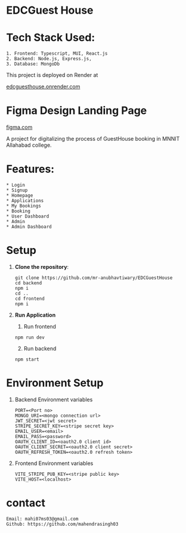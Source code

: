 # EDCGuest House

# Tech Stack Used:

    1. Frontend: Typescript, MUI, React.js
    2. Backend: Node.js, Express.js,
    3. Database: MongoDb

This project is deployed on Render at

[edcguesthouse.onrender.com](edcguesthouse.onrender.com)

# Figma Design Landing Page

[figma.com](https://www.figma.com/proto/eqKWwjQ7VNvEPiSFx9tX5V/EDCGH?node-id=0-1&t=Eh7eq5XgI9gAGzpQ-1)

A project for digitalizing the process of GuestHouse booking in MNNIT Allahabad college.

# Features:

    * Login
    * Signup
    * Homepage
    * Applications
    * My Bookings
    * Booking
    * User Dashboard
    * Admin
    * Admin Dashboard

# Setup

1. **Clone the repository**:

   ```
   git clone https://github.com/mr-anubhavtiwary/EDCGuestHouse
   cd backend
   npm i
   cd ..
   cd frontend
   npm i
   ```

2. **Run Application**

   1. Run frontend

   ```
   npm run dev
   ```

   2. Run backend

   ```
   npm start
   ```

# Environment Setup

1. Backend Environment variables

   ```
   PORT=<Port no>
   MONGO_URI=<mongo connection url>
   JWT_SECRET=<jwt secret>
   STRIPE_SECRET_KEY=<stripe secret key>
   EMAIL_USER=<email>
   EMAIL_PASS=<password>
   OAUTH_CLIENT_ID=<oauth2.0 client id>
   OAUTH_CLIENT_SECRET=<oauth2.0 client secret>
   OAUTH_REFRESH_TOKEN=<oauth2.0 refresh token>

   ```

2. Frontend Environment variables
   ```
   VITE_STRIPE_PUB_KEY=<stripe public key>
   VITE_HOST=<localhost>
   ```

# contact

    Email: mahi07ms03@gmail.com
    Github: https://github.com/mahendrasingh03
